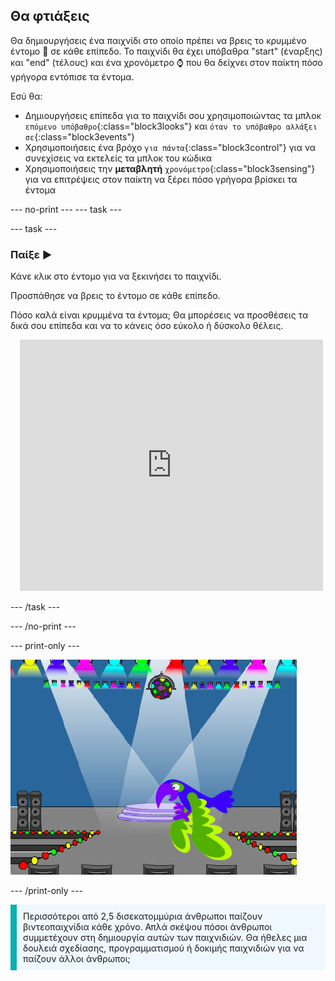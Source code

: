 ## Θα φτιάξεις

Θα δημιουργήσεις ένα παιχνίδι στο οποίο πρέπει να βρεις το κρυμμένο έντομο 🐞 σε κάθε επίπεδο. Το παιχνίδι θα έχει υπόβαθρα "start" (έναρξης) και "end" (τέλους) και ένα χρονόμετρο ⌚ που θα δείχνει στον παίκτη πόσο γρήγορα εντόπισε τα έντομα.

Εσύ θα:
+ Δημιουργήσεις επίπεδα για το παιχνίδι σου χρησιμοποιώντας τα μπλοκ `επόμενο υπόβαθρο`{:class="block3looks"} και `όταν το υπόβαθρο αλλάξει σε`{:class="block3events"}
+ Χρησιμοποιήσεις ένα βρόχο `για πάντα`{:class="block3control"} για να συνεχίσεις να εκτελείς τα μπλοκ του κώδικα
+ Χρησιμοποιήσεις την **μεταβλητή** `χρονόμετρο`{:class="block3sensing"} για να επιτρέψεις στον παίκτη να ξέρει πόσο γρήγορα βρίσκει τα έντομα

--- no-print --- --- task ---

--- task ---

### Παίξε ▶️
<div style="display: flex; flex-wrap: wrap">
<div style="flex-basis: 200px; flex-grow: 1">  
Κάνε κλικ στο έντομο για να ξεκινήσει το παιχνίδι.

Προσπάθησε να βρεις το έντομο σε κάθε επίπεδο.

Πόσο καλά είναι κρυμμένα τα έντομα; Θα μπορέσεις να προσθέσεις τα δικά σου επίπεδα και να το κάνεις όσο εύκολο ή δύσκολο θέλεις.

</div>
<div class="scratch-preview" style="margin-left: 15px;">
  <iframe allowtransparency="true" width="485" height="402" src="https://scratch.mit.edu/projects/embed/1156707423/?autostart=false" frameborder="0"></iframe>
</div>
</div>

--- /task ---

--- /no-print ---

--- print-only ---

![Το ολοκληρωμένο έργο.](images/showcase_static.png)

--- /print-only ---

<p style="border-left: solid; border-width:10px; border-color: #0faeb0; background-color: aliceblue; padding: 10px;">
Περισσότεροι από 2,5 δισεκατομμύρια άνθρωποι παίζουν βιντεοπαιχνίδια κάθε χρόνο. Απλά σκέψου πόσοι άνθρωποι συμμετέχουν στη δημιουργία αυτών των παιχνιδιών. Θα ήθελες μια δουλειά σχεδίασης, προγραμματισμού ή δοκιμής παιχνιδιών για να παίζουν άλλοι άνθρωποι; 
</p>
